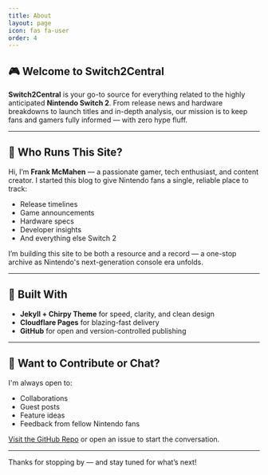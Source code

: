 ```yaml
---
title: About
layout: page
icon: fas fa-user
order: 4
---
```


## 🎮 Welcome to Switch2Central

**Switch2Central** is your go-to source for everything related to the highly anticipated **Nintendo Switch 2**. From release news and hardware breakdowns to launch titles and in-depth analysis, our mission is to keep fans and gamers fully informed — with zero hype fluff.

---

## 👋 Who Runs This Site?

Hi, I’m **Frank McMahen** — a passionate gamer, tech enthusiast, and content creator. I started this blog to give Nintendo fans a single, reliable place to track:

- Release timelines
- Game announcements
- Hardware specs
- Developer insights
- And everything else Switch 2

I’m building this site to be both a resource and a record — a one-stop archive as Nintendo's next-generation console era unfolds.

---

## 🧰 Built With

- **Jekyll + Chirpy Theme** for speed, clarity, and clean design
- **Cloudflare Pages** for blazing-fast delivery
- **GitHub** for open and version-controlled publishing

---

## 💬 Want to Contribute or Chat?

I'm always open to:
- Collaborations
- Guest posts
- Feature ideas
- Feedback from fellow Nintendo fans

[Visit the GitHub Repo](https://github.com/thecaptredbeardx/Switch2Central) or open an issue to start the conversation.

---

Thanks for stopping by — and stay tuned for what’s next!